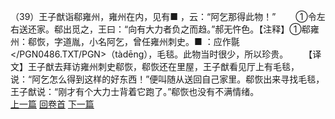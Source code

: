 （39）王子猷诣郗雍州，雍州在内，见有■ ，云：“阿乞那得此物！”
　　①令左右送还家。郗出觅之，王曰：“向有大力者负之而趋。”郝无忤色。【注释】①郗雍州：郗恢，字道胤，小名阿乞，曾任雍州刺史。■ ：应作毾 </PGN0486.TXT/PGN>（tàdēng），毛毯。此物当时很少，所以珍贵。
　　【译文】王子猷去拜访雍州刺史郗恢，郗恢还在里屋，王子猷看见厅上有毛毯，说：“阿乞怎么得到这样的好东西！”便叫随从送回自己家里。郗恢出来寻找毛毯，王子猷说：“刚才有个大力士背着它跑了。”郗恢也没有不满情绪。
<br>[上一篇](23_38) [回卷首](23_00) [下一篇](23_40)
